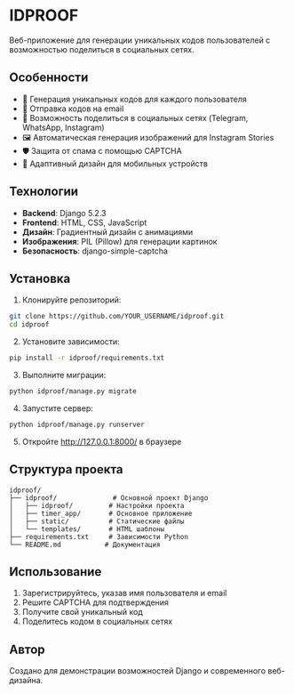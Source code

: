 # IDPROOF

Веб-приложение для генерации уникальных кодов пользователей с возможностью поделиться в социальных сетях.

## Особенности

- 🔐 Генерация уникальных кодов для каждого пользователя
- 📧 Отправка кодов на email
- 📱 Возможность поделиться в социальных сетях (Telegram, WhatsApp, Instagram)
- 🖼️ Автоматическая генерация изображений для Instagram Stories
- 🛡️ Защита от спама с помощью CAPTCHA
- 📱 Адаптивный дизайн для мобильных устройств

## Технологии

- **Backend**: Django 5.2.3
- **Frontend**: HTML, CSS, JavaScript
- **Дизайн**: Градиентный дизайн с анимациями
- **Изображения**: PIL (Pillow) для генерации картинок
- **Безопасность**: django-simple-captcha

## Установка

1. Клонируйте репозиторий:
```bash
git clone https://github.com/YOUR_USERNAME/idproof.git
cd idproof
```

2. Установите зависимости:
```bash
pip install -r idproof/requirements.txt
```

3. Выполните миграции:
```bash
python idproof/manage.py migrate
```

4. Запустите сервер:
```bash
python idproof/manage.py runserver
```

5. Откройте http://127.0.0.1:8000/ в браузере

## Структура проекта

```
idproof/
├── idproof/              # Основной проект Django
│   ├── idproof/         # Настройки проекта
│   ├── timer_app/       # Основное приложение
│   ├── static/          # Статические файлы
│   └── templates/       # HTML шаблоны
├── requirements.txt     # Зависимости Python
└── README.md           # Документация
```

## Использование

1. Зарегистрируйтесь, указав имя пользователя и email
2. Решите CAPTCHA для подтверждения
3. Получите свой уникальный код
4. Поделитесь кодом в социальных сетях

## Автор

Создано для демонстрации возможностей Django и современного веб-дизайна.
